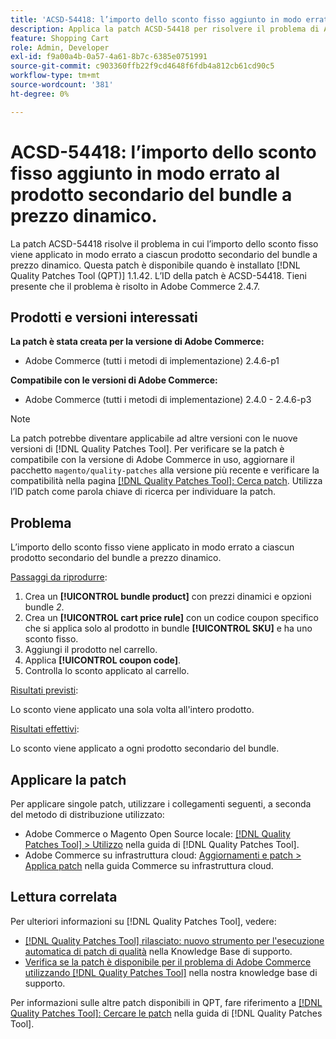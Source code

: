 ```yaml
---
title: 'ACSD-54418: l’importo dello sconto fisso aggiunto in modo errato al prodotto secondario del bundle a prezzo dinamico'
description: Applica la patch ACSD-54418 per risolvere il problema di Adobe Commerce in cui l’importo dello sconto fisso viene applicato in modo errato a ciascun prodotto secondario del bundle a prezzo dinamico.
feature: Shopping Cart
role: Admin, Developer
exl-id: f9a00a4b-0a57-4a61-8b7c-6385e0751991
source-git-commit: c903360ffb22f9cd4648f6fdb4a812cb61cd90c5
workflow-type: tm+mt
source-wordcount: '381'
ht-degree: 0%

---
```


# ACSD-54418: l’importo dello sconto fisso aggiunto in modo errato al prodotto secondario del bundle a prezzo dinamico.

La patch ACSD-54418 risolve il problema in cui l’importo dello sconto fisso viene applicato in modo errato a ciascun prodotto secondario del bundle a prezzo dinamico. Questa patch è disponibile quando è installato [!DNL Quality Patches Tool (QPT)] 1.1.42. L’ID della patch è ACSD-54418. Tieni presente che il problema è risolto in Adobe Commerce 2.4.7.

## Prodotti e versioni interessati

**La patch è stata creata per la versione di Adobe Commerce:**

* Adobe Commerce (tutti i metodi di implementazione) 2.4.6-p1

**Compatibile con le versioni di Adobe Commerce:**

* Adobe Commerce (tutti i metodi di implementazione) 2.4.0 - 2.4.6-p3

>[!NOTE]
>
>La patch potrebbe diventare applicabile ad altre versioni con le nuove versioni di [!DNL Quality Patches Tool]. Per verificare se la patch è compatibile con la versione di Adobe Commerce in uso, aggiornare il pacchetto `magento/quality-patches` alla versione più recente e verificare la compatibilità nella pagina [[!DNL Quality Patches Tool]: Cerca patch](https://experienceleague.adobe.com/tools/commerce-quality-patches/index.html?lang=it). Utilizza l’ID patch come parola chiave di ricerca per individuare la patch.

## Problema

L’importo dello sconto fisso viene applicato in modo errato a ciascun prodotto secondario del bundle a prezzo dinamico.

<u>Passaggi da riprodurre</u>:

1. Crea un **[!UICONTROL bundle product]** con prezzi dinamici e opzioni bundle *2*.
1. Crea un **[!UICONTROL cart price rule]** con un codice coupon specifico che si applica solo al prodotto in bundle **[!UICONTROL SKU]** e ha uno sconto fisso.
1. Aggiungi il prodotto nel carrello.
1. Applica **[!UICONTROL coupon code]**.
1. Controlla lo sconto applicato al carrello.

<u>Risultati previsti</u>:

Lo sconto viene applicato una sola volta all&#39;intero prodotto.

<u>Risultati effettivi</u>:

Lo sconto viene applicato a ogni prodotto secondario del bundle.

## Applicare la patch

Per applicare singole patch, utilizzare i collegamenti seguenti, a seconda del metodo di distribuzione utilizzato:

* Adobe Commerce o Magento Open Source locale: [[!DNL Quality Patches Tool] > Utilizzo](https://experienceleague.adobe.com/docs/commerce-operations/tools/quality-patches-tool/usage.html?lang=it) nella guida di [!DNL Quality Patches Tool].
* Adobe Commerce su infrastruttura cloud: [Aggiornamenti e patch > Applica patch](https://experienceleague.adobe.com/docs/commerce-cloud-service/user-guide/develop/upgrade/apply-patches.html?lang=it) nella guida Commerce su infrastruttura cloud.

## Lettura correlata

Per ulteriori informazioni su [!DNL Quality Patches Tool], vedere:

* [[!DNL Quality Patches Tool] rilasciato: nuovo strumento per l&#39;esecuzione automatica di patch di qualità](/help/announcements/adobe-commerce-announcements/magento-quality-patches-released-new-tool-to-self-serve-quality-patches.md) nella Knowledge Base di supporto.
* [Verifica se la patch è disponibile per il problema di Adobe Commerce utilizzando  [!DNL Quality Patches Tool]](/help/support-tools/patches-available-in-qpt-tool/check-patch-for-magento-issue-with-magento-quality-patches.md) nella nostra knowledge base di supporto.

Per informazioni sulle altre patch disponibili in QPT, fare riferimento a [[!DNL Quality Patches Tool]: Cercare le patch](https://experienceleague.adobe.com/tools/commerce-quality-patches/index.html?lang=it) nella guida di [!DNL Quality Patches Tool].
